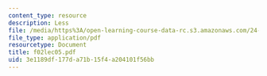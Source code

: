 ```yaml
---
content_type: resource
description: Less
file: /media/https%3A/open-learning-course-data-rc.s3.amazonaws.com/24-979-topics-in-semantics-fall-2002/3e1189df177da71b15f4a204101f56bb_f02lec05.pdf
file_type: application/pdf
resourcetype: Document
title: f02lec05.pdf
uid: 3e1189df-177d-a71b-15f4-a204101f56bb
---
```

